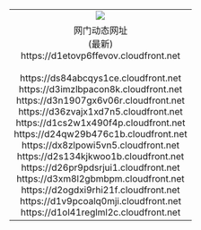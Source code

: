 ﻿<table>
  <tr></tr>
  <tr><td colspan=2 align=center><img src="https://d1etovp6ffevov.cloudfront.net/Up/oGate.jpg" /></td></tr>
  <tr><td colspan=2 align=center>网门动态网址<br/>(最新)
<br>https://d1etovp6ffevov.cloudfront.net
<br/>
<br>https://ds84abcqys1ce.cloudfront.net
<br>https://d3imzlbpacon8k.cloudfront.net
<br>https://d3n1907gx6v06r.cloudfront.net
<br>https://d36zvajx1xd7n5.cloudfront.net
<br>https://d1cs2w1x490f4p.cloudfront.net
<br>https://d24qw29b476c1b.cloudfront.net
<br>https://dx8zlpowi5vn5.cloudfront.net
<br>https://d2s134kjkwoo1b.cloudfront.net
<br>https://d26pr9pdsrjui1.cloudfront.net
<br>https://d3xm8l2gbmbpm.cloudfront.net
<br>https://d2ogdxi9rhi21f.cloudfront.net
<br>https://d1v9pcoalq0mji.cloudfront.net
<br>https://d1ol41reglml2c.cloudfront.net
    </td>
  </tr>
</table>
